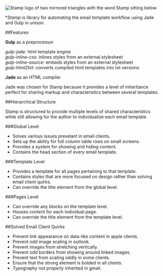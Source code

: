 <img src="https://raw.githubusercontent.com/mimoduo/Stamp/master/stamps/global/images/logo.jpg" alt="Stamp logo of two mirrored triangles with the word Stamp sitting below" />

**Stamp* is library for automating the email template workflow using Jade and Gulp in unison.

##Features

**Gulp** as a preprocessor

_gulp-jade:_ html template engine<br>
_gulp-inline-css:_ inlines styles from an external stylesheet<br>
_gulp-inline-source:_ embeds styles from an external stylesheet<br>
_gulp-html2txt:_ converts compiled html templates into txt versions

**Jade** as an HTML compiler

Jade was chosen for Stamp because it provides a level of inheritance perfect for sharing markup and characteristics between several templates.

##Hierarchical Structure

Stamp is structured to provide multiple levels of shared characteristics while still allowing for the author to individualize each email template.

###Global Level

* Solves various issues prevelant in email clients.
* Sets up the ability for full column table rows on small screens.
* Provides a system for showing and hiding content.
* Contains the head section of every email template.

###Template Level

* Provides a template for all pages pertaining to that template.
* Contains styles that are more focused on design rather than solving email client quirks.
* Can override the title element from the global level.

###Pages Level

* Can override any blocks on the template level.
* Houses content for each individual page.
* Can override the title element from the template level.

##Solved Email Client Quirks

* Prevent link appearance on data-like content in apple clients.
* Prevent odd image scaling in outlook.
* Prevent images from stretching vertically.
* Prevent odd borders from showing around linked images.
* Prevent text from scaling oddly in some clients.
* Ensure that the strong element is bolded in all clients.
* Typography not properly inherited in gmail.
